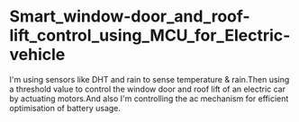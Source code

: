 # Smart_window-door_and_roof-lift_control_using_MCU_for_Electric-vehicle
I'm using sensors like DHT and rain to sense temperature &amp; rain.Then using a threshold value to control the window door and roof lift of an electric car by actuating motors.And also  I'm controlling the ac mechanism for efficient optimisation of battery usage.
